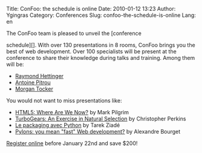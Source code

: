 Title: ConFoo: the schedule is online
Date: 2010-01-12 13:23
Author: Ygingras
Category: Conferences
Slug: confoo-the-schedule-is-online
Lang: en

<!--:en-->The ConFoo team is pleased to unveil the [conference
schedule][]. With over 130 presentations in 8 rooms, ConFoo brings you
the best of web development. Over 100 specialists will be present at the
conference to share their knowledge during talks and training. Among
them will be:

-   [Raymond Hettinger][]
-   [Antoine Pitrou][]
-   [Morgan Tocker][]

You would not want to miss presentations like:

-   [HTML5: Where Are We Now?][] by Mark Pilgrim
-   [TurboGears: An Exercise in Natural Selection][] by Christopher
    Perkins
-   [Le packaging avec Python][] by Tarek Ziadé
-   [Pylons: you mean "fast" Web development?][] by Alexandre Bourget

[Register online][] before January 22nd and save $200!

  [conference schedule]: http://confoo.ca/en/schedule
  [Raymond Hettinger]: http://confoo.ca/en/2010/speaker/raymond-hettinger
  [Antoine Pitrou]: http://confoo.ca/en/2010/speaker/antoine-pitrou
  [Morgan Tocker]: http://confoo.ca/en/2010/speaker/morgan-tocker
  [HTML5: Where Are We Now?]: http://confoo.ca/en/2010/session/html5-where-are-we-now
  [TurboGears: An Exercise in Natural Selection]: http://confoo.ca/en/2010/session/turbogears-an-exercise-in-natural-selection
  [Le packaging avec Python]: http://confoo.ca/en/2010/session/le-packaging-avec-python
  [Pylons: you mean "fast" Web development?]: http://confoo.ca/en/2010/session/pylons-you-mean-fast-web-development-live-demo
  [Register online]: http://confoo.ca/en/register
